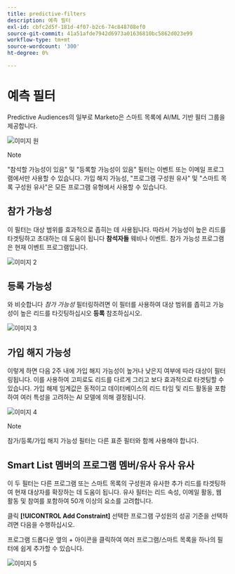 ```yaml
---
title: predictive-filters
description: 예측 필터
exl-id: cbfc2d5f-181d-4f07-b2c6-74c848708ef0
source-git-commit: 41a51afde7942d6973a01636810bc5862d023e99
workflow-type: tm+mt
source-wordcount: '300'
ht-degree: 0%

---
```


# 예측 필터

Predictive Audiences의 일부로 Marketo은 스마트 목록에 AI/ML 기반 필터 그룹을 제공합니다.

![이미지 원](/help/sky/assets/predictive-audiences/predictive-filters/predictive-filters-1.png)

>[!NOTE]
>
>&quot;참석할 가능성이 있음&quot; 및 &quot;등록할 가능성이 있음&quot; 필터는 이벤트 또는 이메일 프로그램에서만 사용할 수 있습니다. 가입 해지 가능성, &quot;프로그램 구성원 유사&quot; 및 &quot;스마트 목록 구성원 유사&quot;은 모든 프로그램 유형에서 사용할 수 있습니다.

## 참가 가능성

이 필터는 대상 범위를 효과적으로 좁히는 데 사용됩니다. 따라서 가능성이 높은 리드를 타겟팅하고 초대하는 데 도움이 됩니다 **참석자들** 웨비나 이벤트. 참가 가능성 프로그램은 현재 이벤트 프로그램입니다.

![이미지 2](/help/sky/assets/predictive-audiences/predictive-filters/predictive-filters-2.png)

## 등록 가능성

와 비슷합니다 _참가 가능성_ 필터링하려면 이 필터를 사용하여 대상 범위를 좁히고 가능성이 높은 리드를 타깃팅하십시오 **등록** 참조하십시오.

![이미지 3](/help/sky/assets/predictive-audiences/predictive-filters/predictive-filters-3.png)

## 가입 해지 가능성

이렇게 하면 다음 2주 내에 가입 해지 가능성이 높거나 낮은지 여부에 따라 대상이 필터링됩니다. 이를 사용하여 고피로도 리드를 다르게 그리고 보다 효과적으로 타겟팅할 수 있습니다. 가입 해제 임계값은 동적이고 데이터베이스의 리드 타임 및 리드 활동을 포함하여 여러 특성을 고려하는 AI 모델에 의해 결정됩니다.

![이미지 4](/help/sky/assets/predictive-audiences/predictive-filters/predictive-filters-4.png)

>[!NOTE]
>
>참가/등록/가입 해지 가능성 필터는 다른 표준 필터와 함께 사용해야 합니다.

## Smart List 멤버의 프로그램 멤버/유사 유사 유사

이 두 필터는 다른 프로그램 또는 스마트 목록의 구성원과 유사한 추가 리드를 타겟팅하여 현재 대상자를 확장하는 데 도움이 됩니다. 유사 필터는 리드 속성, 이메일 활동, 웹 활동 및 참여를 포함하여 50개 이상의 요소를 고려합니다.

클릭 **[!UICONTROL Add Constraint]** 선택한 프로그램 구성원의 성공 기준을 선택하려면 다음을 수행하십시오.

프로그램 드롭다운 옆의 + 아이콘을 클릭하여 여러 프로그램/스마트 목록을 하나의 필터에 쉽게 추가할 수 있습니다.

![이미지 5](/help/sky/assets/predictive-audiences/predictive-filters/predictive-filters-5.png)
